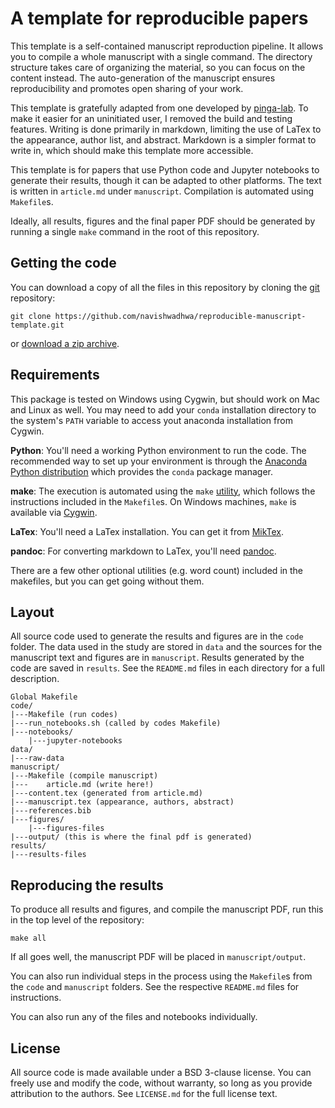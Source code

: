 # A template for reproducible papers

This template is a self-contained manuscript reproduction pipeline. It allows you to compile a whole manuscript with a single command. The directory structure takes care of organizing the material, so you can focus on the content instead. The auto-generation of the manuscript ensures reproducibility and promotes open sharing of your work.

This template is gratefully adapted from one developed by [pinga-lab](https://github.com/pinga-lab/paper-template). To make it easier for an uninitiated user, I removed the build and testing features. Writing is done primarily in markdown, limiting the use of LaTex to the appearance, author list, and abstract. Markdown is a simpler format to write in, which should make this template more accessible. 

This template is for papers that use Python code and Jupyter notebooks to
generate their results, though it can be adapted to other platforms.
The text is written in `article.md` under `manuscript`. Compilation is automated using `Makefile`s.

Ideally, all results, figures and the final paper PDF should be generated by
running a single `make` command in the root of this repository. 

## Getting the code

You can download a copy of all the files in this repository by cloning the
[git](https://git-scm.com/) repository:

    git clone https://github.com/navishwadhwa/reproducible-manuscript-template.git

or [download a zip archive](https://github.com/navishwadhwa/reproducible-manuscript-template/archive/main.zip).

## Requirements

This package is tested on Windows using Cygwin, but should work on Mac and Linux as well. You may need to add your `conda` installation directory to the system's `PATH` variable to access yout anaconda installation from Cygwin.

**Python**: You'll need a working Python environment to run the code.
The recommended way to set up your environment is through the
[Anaconda Python distribution](https://www.anaconda.com/download/) which
provides the `conda` package manager.

**make**: The execution is automated using the `make` [utility](https://en.wikipedia.org/wiki/Makefile), which follows the instructions included in the `Makefile`s. On Windows machines, `make` is available via [Cygwin](https://cygwin.com/).

**LaTex**: You'll need a LaTex installation. You can get it from [MikTex](https://miktex.org/).

**pandoc**: For converting markdown to LaTex, you'll need [pandoc](https://pandoc.org/).

There are a few other optional utilities (e.g. word count) included in the makefiles, but you can get going without them. 

## Layout

All source code used to generate the results and figures are in
the `code` folder.
The data used in the study are stored in `data` and the sources for the
manuscript text and figures are in `manuscript`.
Results generated by the code are saved in `results`.
See the `README.md` files in each directory for a full description.
    
    Global Makefile
    code/
    |---Makefile (run codes)
    |---run_notebooks.sh (called by codes Makefile)
    |---notebooks/
        |---jupyter-notebooks
    data/
    |---raw-data
    manuscript/
    |---Makefile (compile manuscript)
    |---    article.md (write here!)
    |---content.tex (generated from article.md)
    |---manuscript.tex (appearance, authors, abstract)
    |---references.bib
    |---figures/
        |---figures-files
    |---output/ (this is where the final pdf is generated)
    results/
    |---results-files

## Reproducing the results

To produce all results and figures, and compile
the manuscript PDF, run this in the top level of the repository:

    make all

If all goes well, the manuscript PDF will be placed in `manuscript/output`.

You can also run individual steps in the process using the `Makefile`s from the
`code` and `manuscript` folders. See the respective `README.md` files for
instructions.

You can also run any of the files and notebooks
individually.

## License

All source code is made available under a BSD 3-clause license. You can freely
use and modify the code, without warranty, so long as you provide attribution
to the authors. See `LICENSE.md` for the full license text.

